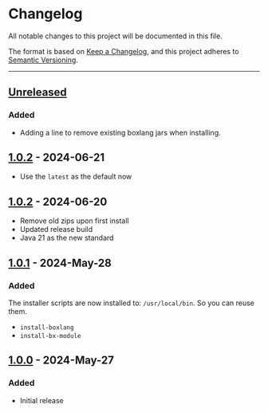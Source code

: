 # Changelog

All notable changes to this project will be documented in this file.

The format is based on [Keep a Changelog](https://keepachangelog.com/en/1.0.0/),
and this project adheres to [Semantic Versioning](https://semver.org/spec/v2.0.0.html).

* * *

## [Unreleased]

### Added

- Adding a line to remove existing boxlang jars when installing.

## [1.0.2] - 2024-06-21

- Use the `latest` as the default now

## [1.0.2] - 2024-06-20

- Remove old zips upon first install
- Updated release build
- Java 21 as the new standard

## [1.0.1] - 2024-May-28

### Added

The installer scripts are now installed to: `/usr/local/bin`. So you can reuse them.

- `install-boxlang`
- `install-bx-module`

## [1.0.0] - 2024-May-27

### Added

- Initial release

[Unreleased]: https://github.com/ortus-boxlang/boxlang-quick-installer/compare/v1.0.2...HEAD

[1.0.2]: https://github.com/ortus-boxlang/boxlang-quick-installer/compare/v1.0.2...v1.0.2

[1.0.1]: https://github.com/ortus-boxlang/boxlang-quick-installer/compare/v1.0.0...v1.0.1

[1.0.0]: https://github.com/ortus-boxlang/boxlang-quick-installer/compare/eca6d7845aca8001a5a58d405135f7267887ede3...v1.0.0
